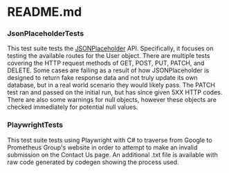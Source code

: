 # README.md

### JsonPlaceholderTests

This test suite tests the [JSONPlaceholder](https://jsonplaceholder.typicode.com/) API. Specifically, it focuses on testing the available routes for the User object. There are multiple tests covering the HTTP request methods of GET, POST, PUT, PATCH, and DELETE. Some cases are failing as a result of how JSONPlaceholder is designed to return fake response data and not truly update its own database, but in a real world scenario they would likely pass. The PATCH test ran and passed on the initial run, but has since given 5XX HTTP codes. There are also some warnings for null objects, however these objects are checked immediately for potential null values.



### PlaywrightTests

This test suite tests using Playwright with C# to traverse from Google to Prometheus Group's website in order to attempt to make an invalid submission on the Contact Us page. An additional .txt file is available with raw code generated by codegen showing the process used.

